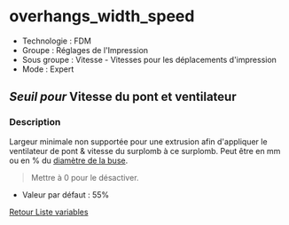 # overhangs_width_speed

* Technologie : FDM
* Groupe : Réglages de l'Impression
* Sous groupe : Vitesse - Vitesses pour les déplacements d'impression
* Mode : Expert

## *Seuil pour* Vitesse du pont et ventilateur

### Description

Largeur minimale non supportée pour une extrusion afin d'appliquer le ventilateur de pont & vitesse du surplomb à ce surplomb. Peut être en mm ou en % du [diamètre de la buse](nozzle_diameter.md). 
    
> Mettre à 0 pour le désactiver.

* Valeur par défaut : 55%

[Retour Liste variables](variable_list.md)